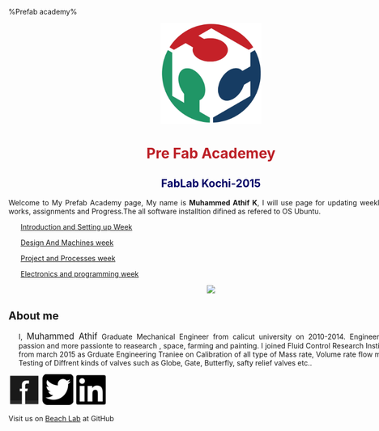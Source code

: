 %Prefab academy%
<div style="width:800px;">

<center><img src="img/logo.jpg" width="200"/>

<font color="#bc1f26">

# Pre Fab Academey
</font>
<font color="#000066">

## FabLab Kochi-2015
</font></center>

<div align="justify">

Welcome to My Prefab Academy page, My name is <b>Muhammed Athif K</b>, I will use page for updating weekly training, works, assignments and Progress.The all software installtion difined as refered to OS Ubuntu. 

</div>
<div style="margin-left:3%">

[Introduction and Setting up Week](week1.html)

[Design And Machines week](week2.html)

[Project and Processes week](week3.html)

[Electronics and programming week](week4.html)
</div>

<center><img src="img/cover.jpg" width= "800"/></center>


## About me

<div align="justify" style="margin-left:2.5%" style="margin-right:3%">

I, <big>Muhammed Athif</big> Graduate Mechanical Engineer from calicut university on 2010-2014. Engineering is my passion and more passionte to reasearch , space, farming and painting. I joined Fluid Control Research Institute[[FCRI]](http://www.fcriindia.com/) from march 2015 as Grduate Engineering Traniee on Calibration of all type of Mass rate, Volume rate flow meters And Testing of Diffrent kinds of valves such as Globe, Gate, Butterfly, safty relief valves etc..

</div>

<div align="right;">

 [![Facebook](img/fb.png)](https://www.facebook.com/athifmkd) [![Twitter](img/twitter.png)](https://twitter.com/m_aathif) [![linkedin](img/linkedin.png)](https://in.linkedin.com/in/muhammed-athif-kurukkoli-0b261468)
 
</div> 



Visit us on [Beach Lab](https://thebeachlab.github.io) at GitHub

 </div>